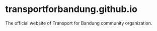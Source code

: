 # transportforbandung.github.io
The official website of Transport for Bandung community organization.
